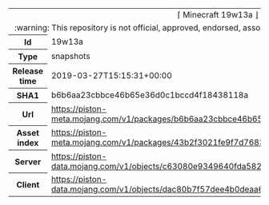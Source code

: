 <html><table>
<tr><td colspan="2" align="center"><img width="0" height="0"><br/>⌈ Minecraft 19w13a ⌋<br/><img width="0" height="0"></td></tr>
<tr><td colspan="2" align="center"><img width="0" height="0"><br/>
:warning: This repository is not official, approved, endorsed, associated or connected with Mojang :warning:
<br/><img width="0" height="0"></td></tr>
<tr><th>Id</th><td>19w13a</td></tr>
<tr><th>Type</th><td>snapshots</td></tr>
<tr><th>Release time</th><td>2019-03-27T15:15:31+00:00</td></tr>
<tr><th>SHA1</th><td>b6b6aa23cbbce46b65e36d0c1bccd4f18438118a</td></tr>
<tr><th>Url</th><td><a href="https://piston-meta.mojang.com/v1/packages/b6b6aa23cbbce46b65e36d0c1bccd4f18438118a/19w13a.json">https://piston-meta.mojang.com/v1/packages/b6b6aa23cbbce46b65e36d0c1bccd4f18438118a/19w13a.json</a></td></tr>
<tr><th>Asset index</th><td><a href="https://piston-meta.mojang.com/v1/packages/43b2f3021fe9f7d768378de95538e22da3ee8301/1.14.json">https://piston-meta.mojang.com/v1/packages/43b2f3021fe9f7d768378de95538e22da3ee8301/1.14.json</a></td></tr>
<tr><th>Server</th><td><a href="https://piston-data.mojang.com/v1/objects/c63080e9349640fda5820bbe48cacc623c99c496/server.jar">https://piston-data.mojang.com/v1/objects/c63080e9349640fda5820bbe48cacc623c99c496/server.jar</a></td></tr>
<tr><th>Client</th><td><a href="https://piston-data.mojang.com/v1/objects/dac80b7f57dee4b0deaa6c78821908c5a5cc7071/client.jar">https://piston-data.mojang.com/v1/objects/dac80b7f57dee4b0deaa6c78821908c5a5cc7071/client.jar</a></td></tr>
</table></html>